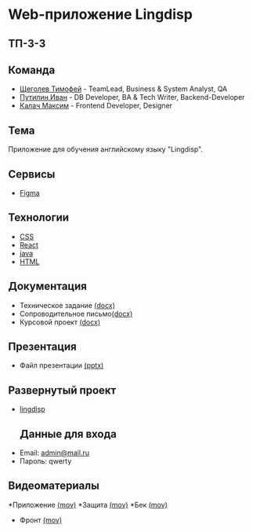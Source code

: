 # Web-приложение Lingdisp

## ТП-3-3

## Команда
* [Щеголев Тимофей](https://github.com/alexdokinov) - TeamLead, Business & System Analyst, QA  
* [Путилин Иван](https://github.com/Pipigushkin) - DB Developer, BA & Tech Writer, Backend-Developer
* [Калач Максим](https://github.com/exactly228) -  Frontend Developer, Designer  

## Тема
Приложение для  обучения английскому языку "Lingdisp".

## Сервисы

* [Figma]()

## Технологии
* [CSS]()
* [React]()
* [java]()
* [HTML]()
## Документация
* Техническое задание [(docx)](https://github.com/exactly228/TP_M_I_T/blob/main/documents/%D0%A2%D0%B5%D1%85%D0%BD%D0%B8%D1%87%D0%B5%D1%81%D0%BA%D0%BE%D0%B5%20%D0%B7%D0%B0%D0%B4%D0%B0%D0%BD%D0%B8%D0%B5_%D0%A2%D0%9F%20(3)%20(2)%20(2).docx)
* Сопроводительное письмо[(docx)](https://github.com/exactly228/TP_M_I_T/blob/main/documents/Soprovoditelnoe_pismo_2_1.docx)
* Курсовой проект [(docx)](https://github.com/exactly228/TP_M_I_T/blob/b9c6021f7f4d54b4be0970910b27567d9658e6c1/documents/TP%20KURS.docx)
## Презентация
* Файл презентации [(pptx)](https://github.com/exactly228/TP_M_I_T/blob/main/documents/%D0%A2%D0%9F_LINGDISP%20(2).pptx)
## Развернутый проект
* [lingdisp](http://lingdisp.ru/)
  ## Данные для входа
* Email: admin@mail.ru
* Пароль: qwerty
## Видеоматериалы
*Приложение  [(mov)](https://disk.yandex.ru/i/Ex-QgOrfVFXqCw)
*Защита  [(mov)](https://disk.yandex.ru/i/c4yItzd7JGEp4g)
*Бек  [(mov)](https://disk.yandex.ru/d/TMLpAY63h5BHiA)
* Фронт  [(mov)](https://disk.yandex.ru/i/n6Uo5LvWFZUrjw)

